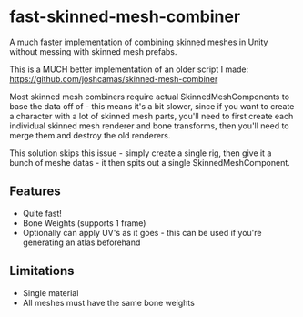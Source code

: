# fast-skinned-mesh-combiner
A much faster implementation of combining skinned meshes in Unity without messing with skinned mesh prefabs.

This is a MUCH better implementation of an older script I made: https://github.com/joshcamas/skinned-mesh-combiner

Most skinned mesh combiners require actual SkinnedMeshComponents to base the data off of - this means it's a bit slower, since if you want to create a character with a lot of skinned mesh parts, you'll need to first create each individual skinned mesh renderer and bone transforms, then you'll need to merge them and destroy the old renderers.

This solution skips this issue - simply create a single rig, then give it a bunch of meshe datas - it then spits out a single SkinnedMeshComponent.

## Features ##
- Quite fast!
- Bone Weights (supports 1 frame)
- Optionally can apply UV's as it goes - this can be used if you're generating an atlas beforehand

## Limitations ##
- Single material
- All meshes must have the same bone weights
